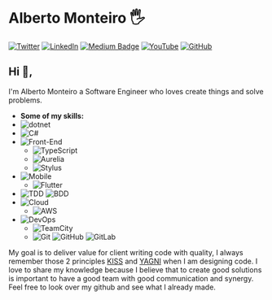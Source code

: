 # Alberto Monteiro 🖐

[![Twitter](https://img.shields.io/badge/-@AIbertoMonteiro-1ca0f1?&logoColor=white&logo=Twitter&style=flat-square&link=https://twitter.com/AIbertoMonteiro)](https://twitter.com/AIbertoMonteiro)
[![LinkedIn](https://img.shields.io/badge/-Alberto%20Monteiro-blue?logo=LinkedIn&style=flat-square&link=https://www.linkedin.com/in/albertomonteiro/)](https://www.linkedin.com/in/albertomonteiro/)
[![Medium Badge](https://img.shields.io/badge/-@albertomonteiro-03a57a?style=flat-square&labelColor=000000&logo=Medium&link=https://medium.com/@albertomonteiro)](https://medium.com/@albertomonteiro)
[![YouTube](https://img.shields.io/badge/-Alberto%20Monteiro-c14438?logo=YouTube&style=flat-square&link=https://www.youtube.com/channel/UCDTMgpC_HkyNTo03Yr2pFig)](https://www.youtube.com/channel/UCDTMgpC_HkyNTo03Yr2pFig)
[![GitHub](https://img.shields.io/badge/-@AlbertoMonteiro-black?logo=GitHub&style=flat-square&link=https://github.com/AlbertoMonteiro?tab=repositories)](https://github.com/AlbertoMonteiro?tab=repositories)

## Hi 👋,

I'm Alberto Monteiro a Software Engineer who loves create things and solve problems.

- **Some of my skills:**
- ![dotnet](https://img.shields.io/badge/-.NET-black?&logoColor=white&logo=.net&style=flat-square)
- ![C#](https://img.shields.io/badge/-C%23-black?&labelColor=white&color=black&logoColor=black&logo=data%3Aimage%2Fpng%3Bbase64%2CiVBORw0KGgoAAAANSUhEUgAAABAAAAAQCAYAAAAf8%2F9hAAAAAXNSR0IArs4c6QAAAARnQU1BAACxjwv8YQUAAAAJcEhZcwAADsQAAA7EAZUrDhsAAAMhSURBVDhPZZNdaFxVEMd%2F92OTTZO7W9K1aWxTiJiitbW0MWl0oUXUiqW0UOiHiNgPKdgHfdKAH%2BCTgtAHsUYRlOqLRIlFCymiUpBGCSHbxpCQ0hRr0qQJTcJmc%2Ffm7r279zrnhNQHBw537pz5z5yZ%2BY%2FheV5cqVQwTRPDMIjjmOpkNfcKc7hTBcSIs9Eh42Qo%2BaX7PlEUYVkWhuu6sQIrsW2bgr9EIb%2FI2JejjF0eFWvM1gPb2XLyUdJrUzjVDuVyWfurIEaxWIxVpDAKNXi85wbXL%2BRI1CYw7ZXAUTmi7IXsPPkEDx1uIZ1MYRs26uVGEATxgrfAnT8myX0yQBgEkhPKpTJNrZsxTIM7uUn9VUeV1%2FpGO5t2N0mgNEa%2BmI%2BHvxti4LN%2B6hpqce%2B5dLya5cnTWZ19Va59P8iVc7%2BRbkhRuFtg66ldZE%2FsxvR9n3gxIrk2SVAMyZ7d8z%2Bwkp1HWjl6%2FhizM3nuust4MyX8oIQdxRGxIa2SziLf9pc7NOCvH4fofe%2BSaDH7Op8n8%2FhGul65wPKSJJSeWNIf1QN7dQKVsMLDe1q0rqT33Z9ofKSBUOwXP%2FqZwoLH3tNP8ezZvcz9M0%2F%2Ft4MyeoMVtBJ5gVVtazVYDrATFqM3Z8kNT2FYJgm5EwpIIplIqSJe8iNiqllqRQCTA7e1XlVTRdSSYWxoklnJZm9wOPTOC1z9up%2FzR7%2Bgu%2FMH1qSTwoN4pQQVq0ZAU7fnGewdpnX%2Fdt7qPsPfb%2B%2BXbCEt7c068HopqevFr3BSSUzhjuKPJLYJ4gp9fePcml3kw0NdjPx%2BUwOad2y6D54Ymeb95z7GlcZNyKv8SomEMNcIwzCenpui7%2FPrXPzgF2rrayjmPTZve5COw7t03bnLI9z48xbOujrceY%2BDnc%2Fw9OttbKhvXKFyoiqBF7rS6SV63vyVq90DOA%2FUaa4rWprSRHe%2BSNvBHRw5t49MYz1Ja42wNvxvmdSWqUCFIM%2FEtWm%2Bee0S0%2BMz2r6%2BaR0vfXqALdlm6uyUBq5upF5nrYijOkpsGZkfF8n1jFEOyrQdf4xayyHwQ32vwOqYpsm%2FO6BtFK8%2BayEAAAAASUVORK5CYII%3D&style=flat-square)
- ![Front-End](https://img.shields.io/badge/-Front--End-black?&logoColor=white&logo=FrontEnd&style=flat-square)
    - ![TypeScript](https://img.shields.io/badge/-TypeScript-black?&logoColor=white&logo=TypeScript&style=flat-square)
    - ![Aurelia](https://img.shields.io/badge/-Aurelia-black?&logoColor=white&logo=Aurelia&style=flat-square)
    - ![Stylus](https://img.shields.io/badge/-Stylus-black?&logo=Stylus&style=flat-square)
- ![Mobile](https://img.shields.io/badge/-Mobile-black?&logoColor=white&logo=Mobile&style=flat-square)
    - ![Flutter](https://img.shields.io/badge/-Flutter-45BFF3?&logo=Flutter&style=flat-square)
- ![TDD](https://img.shields.io/badge/-TDD-black?&logoColor=white&logo=TDD&style=flat-square) ![BDD](https://img.shields.io/badge/-BDD-black?&logoColor=white&logo=BDD&style=flat-square)
- ![Cloud](https://img.shields.io/badge/-Cloud-black?&logoColor=white&logo=Cloud&style=flat-square)
    - ![AWS](https://img.shields.io/badge/-AWS-FF9900?&logoColor=black&logo=AWS&style=flat-square)
- ![DevOps](https://img.shields.io/badge/-DevOps-black?&logoColor=white&logo=DevOps&style=flat-square)
    - ![TeamCity](https://img.shields.io/badge/-TeamCity-08B0EB?&logo=TeamCity&style=flat-square)
    - ![Git](https://img.shields.io/badge/-Git-black?&logo=Git&style=flat-square) ![GitHub](https://img.shields.io/badge/-GitHub-black?&logo=GitHub&style=flat-square)
    ![GitLab](https://img.shields.io/badge/-GitLab-black?&logo=GitLab&style=flat-square)

My goal is to deliver value for client writing code with quality, I always remember those 2 principles [KISS](https://en.wikipedia.org/wiki/KISS_principle) and [YAGNI](https://en.wikipedia.org/wiki/You_aren%27t_gonna_need_it) when I am designing code. I love to share my knowledge because I believe that to create good solutions is important to have a good team with good communication and synergy.
Feel free to look over my github and see what I already made.
